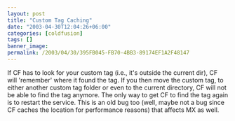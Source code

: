 ```yaml
---
layout: post
title: "Custom Tag Caching"
date: "2003-04-30T12:04:26+06:00"
categories: [coldfusion]
tags: []
banner_image: 
permalink: /2003/04/30/395FB045-FB70-4BB3-89174EF1A2F48147
---
```


If CF has to look for your custom tag (i.e., it's outside the current dir), CF will 'remember' where it found the tag. If you then move the custom tag, to either another custom tag folder or even to the current directory, CF will not be able to find the tag anymore. The only way to get CF to find the tag again is to restart the service. This is an old bug too (well, maybe not a bug since CF caches the location for performance reasons) that affects MX as well.